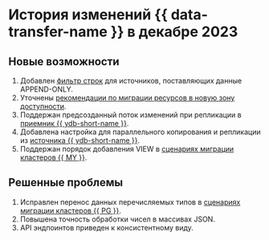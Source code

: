 # История изменений {{ data-transfer-name }} в декабре 2023

## Новые возможности

1. Добавлен [фильтр строк](../concepts/data-transformation.md#append-only-sources) для источников, поставляющих данные APPEND-ONLY.
1. Уточнены [рекомендации по миграции ресурсов в новую зону доступности](../operations/endpoint/migration-to-an-availability-zone.md).
1. Поддержан предсозданный поток изменений при репликации в [приемник {{ ydb-short-name }}](../operations/endpoint/target/yandex-database.md).
1. Добавлена настройка для параллельного копирования и репликации из [источника {{ ydb-short-name }}](../operations/transfer.md#create).
1. Поддержан порядок добавления VIEW в [сценариях миграции кластеров {{ MY }}](../tutorials/managed-mysql-to-mysql.md).

## Решенные проблемы

1. Исправлен перенос данных перечисляемых типов в [сценариях миграции кластеров {{ PG }}](../tutorials/managed-postgresql.md).
1. Повышена точность обработки чисел в массивах JSON.
1. API эндпоинтов приведен к консистентному виду.